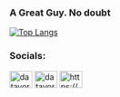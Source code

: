 ### A Great Guy. No doubt

[![Top Langs](https://github-readme-stats.vercel.app/api/top-langs/?username=Datavorous&layout=compact&card_width=443&show_icons=true&show_icons=true&theme=calm&hide_border=true)](https://github.com/Datavorous)
<h3 align="left">Socials:</h3>
<p align="left">
<a href="https://twitter.com/datavorous1" target="twitter"><img align="center" src="https://raw.githubusercontent.com/rahuldkjain/github-profile-readme-generator/master/src/images/icons/Social/twitter.svg" alt="datavorous1" height="30" width="40" /></a>
<a href="https://www.youtube.com/c/DatavorousSupreme" target="blank"><img align="center" src="https://raw.githubusercontent.com/rahuldkjain/github-profile-readme-generator/master/src/images/icons/Social/youtube.svg" alt="datavorous" height="30" width="40" /></a>
<a href="https://discord.gg/https://discord.gg/7cckz628YD" target="blank"><img align="center" src="https://raw.githubusercontent.com/rahuldkjain/github-profile-readme-generator/master/src/images/icons/Social/discord.svg" alt="https://discord.gg/7cckz628YD" height="30" width="40" /></a>
</p>
<br>

